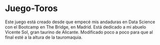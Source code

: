 # Juego-Toros
Este juego está creado desde que empecé mis andaduras en Data Science con el Bootcamp en The Bridge, en Madrid.
Está dedicado a mi abuelo Vicente Sol, gran taurino de Alicante.
Modificado poco a poco para que al final esté a la altura de la tauromaquia.
